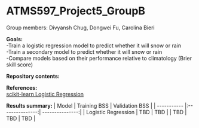 # ATMS597_Project5_GroupB 
Group members: Divyansh Chug, Dongwei Fu, Carolina Bieri <br>

<b>Goals:</b> <br>
-Train a logistic regression model to predict whether it will snow or rain <br>
-Train a secondary model to predict whether it will snow or rain <br>
-Compare models based on their performance relative to climatology (Brier skill score) <br>

<b>Repository contents:</b><br>

<b>References:</b></br>
[scikit-learn Logistic Regression](https://scikit-learn.org/stable/modules/generated/sklearn.linear_model.LogisticRegression.html)

<b>Results summary:</b>
| Model       | Training BSS    | Validation BSS  |
| ----------- |:---------------:| ---------------:|
| Logistic Regression | TBD | TBD |
| TBD | TBD | TBD |

